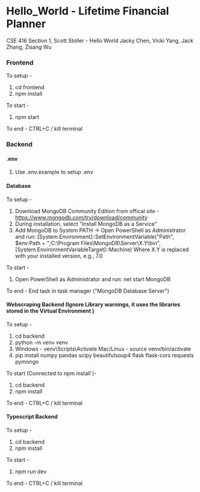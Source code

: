 # Hello_World - Lifetime Financial Planner
CSE 416 Section 1, Scott Stoller - Hello World
Jacky Chen, Vicki Yang, Jack Zhang, Zisang Wu

### Frontend 
To setup -
1. cd frontend
2. npm install

To start - 
1. npm start

To end - CTRL+C / kill terminal

### Backend

#### .env
1. Use .env.example to setup .env

#### Database
To setup - 
1. Download MongoDB Community Edition from offical site - https://www.mongodb.com/try/download/community
2. During installation, select "Install MongoDB as a Service"
3. Add MongoDB to System PATH -> Open PowerShell as Administrator and run:
    [System.Environment]::SetEnvironmentVariable("Path", $env:Path + ";C:\Program Files\MongoDB\Server\X.Y\bin", [System.EnvironmentVariableTarget]::Machine)
        Where X.Y is replaced with your installed version, e.g., 7.0

To start - 
1. Open PowerShell as Administrator and run:
    net start MongoDB

To end - End task in task manager ("MongoDB Database Server")

#### Webscraping Backend (Ignore Library warnings, it uses the libraries stored in the Virtual Environment )
To setup - 
1. cd backend
2. python -m venv venv
3.  Windows     - venv\Scripts\Activate
    Mac/Linux   - source venv/bin/activate
3. pip install numpy pandas scipy beautifulsoup4 flask flask-cors requests pymongo

To start (Connected to npm install )- 
1. cd backend
2. npm install 

To end - CTRL+C / kill terminal

#### Typescript Backend
To setup -
1. cd backend
2. npm install

To start - 
1. npm run dev

To end - CTRL+C / kill terminal